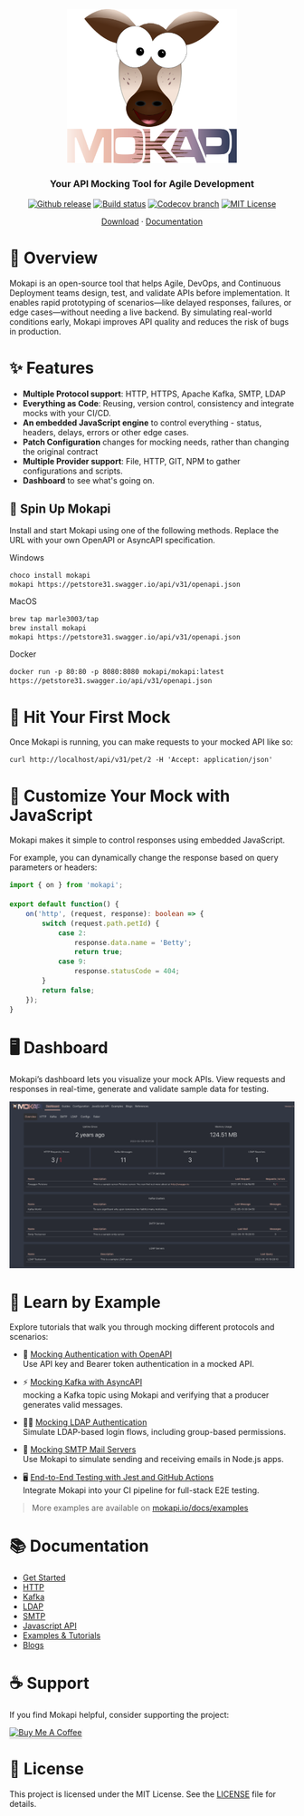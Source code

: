 <p align="center">
<a href="https://mokapi.io">
<img src="logo.svg" alt="Mokapi" title="Mokapi" width="300" />
</a>
</p>

<h3 align="center">Your API Mocking Tool for Agile Development</h3>

<p align="center">
<a href="https://github.com/marle3003/mokapi/releases"><img src="https://img.shields.io/github/release/marle3003/mokapi.svg" alt="Github release"></a>
<a href="https://github.com/marle3003/mokapi/actions/workflows/test.yml"><img src="https://github.com/marle3003/mokapi/actions/workflows/build.yml/badge.svg" alt="Build status"></a>
<a href="https://codecov.io/gh/marle3003/mokapi"><img src="https://img.shields.io/codecov/c/gh/marle3003/mokapi/main.svg" alt="Codecov branch"></a>
<a href="https://github.com/marle3003/mokapi/blob/master/LICENSE"><img src="https://img.shields.io/badge/license-MIT-blue.svg" alt="MIT License"></a>
</p>
<p align="center">
    <a href="https://github.com/marle3003/mokapi/releases">Download</a> ·
    <a href="https://mokapi.io/docs/guides/welcome">Documentation</a>
</p>

# 🚀 Overview

Mokapi is an open-source tool that helps Agile, DevOps, and Continuous 
Deployment teams design, test, and validate APIs before implementation. 
It enables rapid prototyping of scenarios—like delayed responses, 
failures, or edge cases—without needing a live backend. By simulating 
real-world conditions early, Mokapi improves API quality and reduces 
the risk of bugs in production.

# ✨ Features

- **Multiple Protocol support**: HTTP, HTTPS, Apache Kafka, SMTP, LDAP
- **Everything as Code**: Reusing, version control, consistency and integrate mocks with your CI/CD.
- **An embedded JavaScript engine** to control everything - status, headers, delays, errors or other edge cases.
- **Patch Configuration** changes for mocking needs, rather than changing the original contract
- **Multiple Provider support**: File, HTTP, GIT, NPM to gather configurations and scripts.
- **Dashboard** to see what's going on.

## 🔧 Spin Up Mokapi

Install and start Mokapi using one of the following methods.
Replace the URL with your own OpenAPI or AsyncAPI specification.

Windows
```shell
choco install mokapi
mokapi https://petstore31.swagger.io/api/v31/openapi.json
```

MacOS
```shell
brew tap marle3003/tap 
brew install mokapi
mokapi https://petstore31.swagger.io/api/v31/openapi.json
```

Docker
```shell
docker run -p 80:80 -p 8080:8080 mokapi/mokapi:latest https://petstore31.swagger.io/api/v31/openapi.json
```

# 🎯 Hit Your First Mock
Once Mokapi is running, you can make requests to your mocked API like so:
```shell
curl http://localhost/api/v31/pet/2 -H 'Accept: application/json'
```

# 🧩 Customize Your Mock with JavaScript

Mokapi makes it simple to control responses using embedded JavaScript.

For example, you can dynamically change the response based on query parameters or headers:

```typescript
import { on } from 'mokapi';

export default function() {
    on('http', (request, response): boolean => {
        switch (request.path.petId) {
            case 2:
                response.data.name = 'Betty';
                return true;
            case 9:
                response.statusCode = 404;
        }
        return false;
    });
}
```

# 🖥️ Dashboard

Mokapi’s dashboard lets you visualize your mock APIs. View requests and responses in real-time, generate and validate sample data for testing.

<img src="webui.png" alt="Mokapi Web UI" title="Mokapi Web UI" />

# 🧪 Learn by Example

Explore tutorials that walk you through mocking different protocols and scenarios:

- 🔐 [Mocking Authentication with OpenAPI](https://mokapi.io/docs/examples/tutorials/mock-openapi-authentication-api-key-&-bearer-token)\
Use API key and Bearer token authentication in a mocked API.

- ⚡ [Mocking Kafka with AsyncAPI](https://mokapi.io/docs/examples/tutorials/get-started-with-kafka)\
  mocking a Kafka topic using Mokapi and verifying that a producer generates valid messages.

- 👨‍💻 [Mocking LDAP Authentication](https://mokapi.io/docs/examples/tutorials/mock-ldap-authentication-in-node)\
Simulate LDAP-based login flows, including group-based permissions.

- 📧 [Mocking SMTP Mail Servers](https://mokapi.io/docs/examples/tutorials/mock-smtp-server-send-mail-using-node)\
Use Mokapi to simulate sending and receiving emails in Node.js apps.

- 🖥️ [End-to-End Testing with Jest and GitHub Actions](https://mokapi.io/docs/examples/tutorials/running-mokapi-in-a-ci-cd-pipeline)\
Integrate Mokapi into your CI pipeline for full-stack E2E testing.

> More examples are available on [mokapi.io/docs/examples](https://mokapi.io/docs/examples)

# 📚 Documentation

- [Get Started](https://mokapi.io/docs/guides/welcome)
- [HTTP](https://mokapi.io/docs/guides/http)
- [Kafka](https://mokapi.io/docs/guides/kafka/overview)
- [LDAP](https://mokapi.io/docs/guides/ldap/overview)
- [SMTP](https://mokapi.io/docs/guides/smtp/overview)
- [Javascript API](https://mokapi.io/docs/javascript-api)
- [Examples & Tutorials](https://mokapi.io/docs/examples)
- [Blogs](https://mokapi.io/docs/blogs)

# ☕ Support

If you find Mokapi helpful, consider supporting the project:

<a href="https://www.buymeacoffee.com/mokapi" target="_blank"><img src="https://www.buymeacoffee.com/assets/img/custom_images/orange_img.png" alt="Buy Me A Coffee" style="height: 41px !important;width: 174px !important;box-shadow: 0px 3px 2px 0px rgba(190, 190, 190, 0.5) !important;-webkit-box-shadow: 0px 3px 2px 0px rgba(190, 190, 190, 0.5) !important;" ></a>

# 📄 License

This project is licensed under the MIT License. See the [LICENSE](https://github.com/marle3003/mokapi/blob/main/LICENSE) file for details.